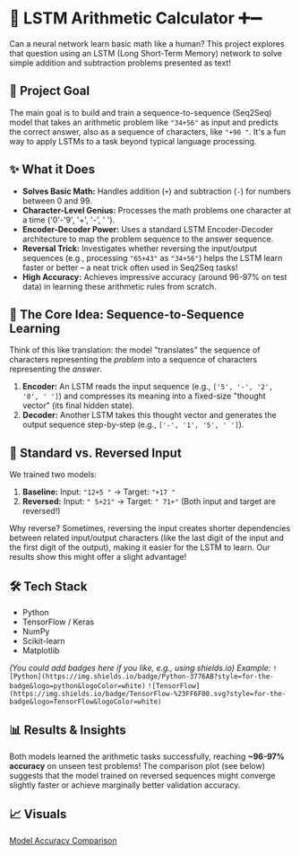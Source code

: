 # 🧠 LSTM Arithmetic Calculator ➕➖

Can a neural network learn basic math like a human? This project explores that question using an LSTM (Long Short-Term Memory) network to solve simple addition and subtraction problems presented as text!

## 🚀 Project Goal

The main goal is to build and train a sequence-to-sequence (Seq2Seq) model that takes an arithmetic problem like `"34+56"` as input and predicts the correct answer, also as a sequence of characters, like `"+90 "`. It's a fun way to apply LSTMs to a task beyond typical language processing.

## ✨ What it Does

* **Solves Basic Math:** Handles addition (`+`) and subtraction (`-`) for numbers between 0 and 99.
* **Character-Level Genius:** Processes the math problems one character at a time ('0'-'9', '+', '-', ' ').
* **Encoder-Decoder Power:** Uses a standard LSTM Encoder-Decoder architecture to map the problem sequence to the answer sequence.
* **Reversal Trick:** Investigates whether reversing the input/output sequences (e.g., processing `"65+43"` as `"34+56"`) helps the LSTM learn faster or better – a neat trick often used in Seq2Seq tasks!
* **High Accuracy:** Achieves impressive accuracy (around 96-97% on test data) in learning these arithmetic rules from scratch.

## 🧠 The Core Idea: Sequence-to-Sequence Learning

Think of this like translation: the model "translates" the sequence of characters representing the *problem* into a sequence of characters representing the *answer*.

1.  **Encoder:** An LSTM reads the input sequence (e.g., `['5', '-', '2', '0', ' ']`) and compresses its meaning into a fixed-size "thought vector" (its final hidden state).
2.  **Decoder:** Another LSTM takes this thought vector and generates the output sequence step-by-step (e.g., `['-', '1', '5', ' ']`).

## 🔄 Standard vs. Reversed Input

We trained two models:
1.  **Baseline:** Input: `"12+5 "` -> Target: `"+17 "`
2.  **Reversed:** Input: `" 5+21"` -> Target: `" 71+"` (Both input and target are reversed!)

Why reverse? Sometimes, reversing the input creates shorter dependencies between related input/output characters (like the last digit of the input and the first digit of the output), making it easier for the LSTM to learn. Our results show this might offer a slight advantage!

## 🛠️ Tech Stack

* Python
* TensorFlow / Keras
* NumPy
* Scikit-learn
* Matplotlib

*(You could add badges here if you like, e.g., using shields.io)*
*Example:*
`![Python](https://img.shields.io/badge/Python-3776AB?style=for-the-badge&logo=python&logoColor=white)`
`![TensorFlow](https://img.shields.io/badge/TensorFlow-%23FF6F00.svg?style=for-the-badge&logo=TensorFlow&logoColor=white)`

## 📊 Results & Insights

Both models learned the arithmetic tasks successfully, reaching **~96-97% accuracy** on unseen test problems! The comparison plot (see below) suggests that the model trained on reversed sequences might converge slightly faster or achieve marginally better validation accuracy.

## 📈 Visuals

[Model Accuracy Comparison](accuracy_plot.png)
